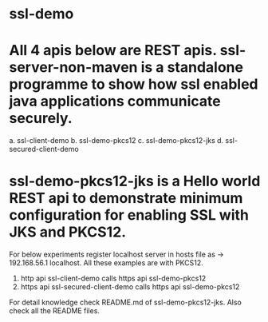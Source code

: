 # ssl-demo

# All 4 apis below are REST apis. ssl-server-non-maven is a standalone programme to show how ssl enabled java applications communicate securely.
a. ssl-client-demo
b. ssl-demo-pkcs12
c. ssl-demo-pkcs12-jks
d. ssl-secured-client-demo


# ssl-demo-pkcs12-jks is a Hello world REST api to demonstrate minimum configuration for enabling SSL with JKS and PKCS12.

For below experiments register localhost server in hosts file as -> 192.168.56.1 localhost. All these examples are with PKCS12.
1. http api ssl-client-demo calls https api ssl-demo-pkcs12
2. https api ssl-secured-client-demo calls https api ssl-demo-pkcs12

For detail knowledge check README.md of ssl-demo-pkcs12-jks. Also check all the README files.
